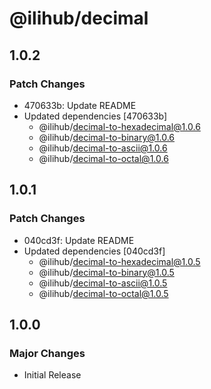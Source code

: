 # @ilihub/decimal

## 1.0.2

### Patch Changes

- 470633b: Update README
- Updated dependencies [470633b]
  - @ilihub/decimal-to-hexadecimal@1.0.6
  - @ilihub/decimal-to-binary@1.0.6
  - @ilihub/decimal-to-ascii@1.0.6
  - @ilihub/decimal-to-octal@1.0.6

## 1.0.1

### Patch Changes

- 040cd3f: Update README
- Updated dependencies [040cd3f]
  - @ilihub/decimal-to-hexadecimal@1.0.5
  - @ilihub/decimal-to-binary@1.0.5
  - @ilihub/decimal-to-ascii@1.0.5
  - @ilihub/decimal-to-octal@1.0.5

## 1.0.0

### Major Changes

- Initial Release

